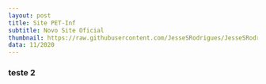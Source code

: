 ```yaml
---
layout: post
title: Site PET-Inf
subtitle: Novo Site Oficial
thumbnail: https://raw.githubusercontent.com/JesseSRodrigues/JesseSRodrigues.github.io/master/assets/img/capa-site.png
data: 11/2020
---
```


### teste 2